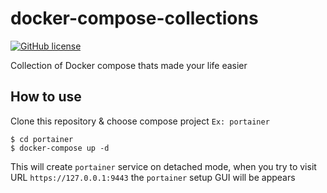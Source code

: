 # docker-compose-collections

[![GitHub license](https://img.shields.io/github/license/lutfailham96/docker-compose-collections.svg)](https://github.com/lutfailham96/docker-compose-collections/blob/main/LICENSE)

Collection of Docker compose thats made your life easier

## How to use
Clone this repository & choose compose project `Ex: portainer`
```shell
$ cd portainer
$ docker-compose up -d
```
This will create `portainer` service on detached mode, when you try to visit URL `https://127.0.0.1:9443` the `portainer` setup GUI will be appears

